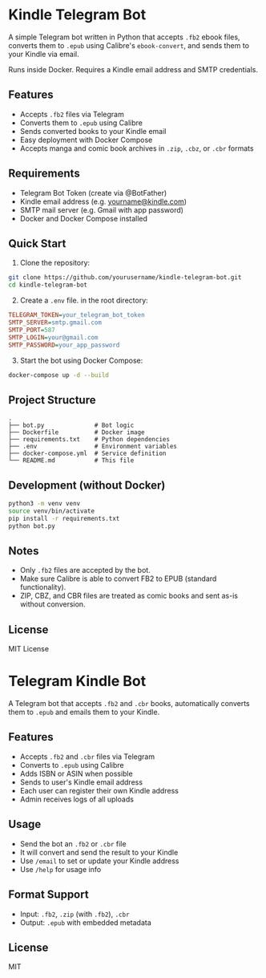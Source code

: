 # Kindle Telegram Bot

A simple Telegram bot written in Python that accepts `.fb2` ebook files, converts them to `.epub` using Calibre's `ebook-convert`, and sends them to your Kindle via email.

Runs inside Docker. Requires a Kindle email address and SMTP credentials.

## Features

- Accepts `.fb2` files via Telegram
- Converts them to `.epub` using Calibre
- Sends converted books to your Kindle email
- Easy deployment with Docker Compose
- Accepts manga and comic book archives in `.zip`, `.cbz`, or `.cbr` formats

## Requirements

- Telegram Bot Token (create via @BotFather)
- Kindle email address (e.g. yourname@kindle.com)
- SMTP mail server (e.g. Gmail with app password)
- Docker and Docker Compose installed

## Quick Start

1. Clone the repository:

```bash
git clone https://github.com/yourusername/kindle-telegram-bot.git
cd kindle-telegram-bot
```

2. Create a `.env` file.  in the root directory:

```ini
TELEGRAM_TOKEN=your_telegram_bot_token
SMTP_SERVER=smtp.gmail.com
SMTP_PORT=587
SMTP_LOGIN=your@gmail.com
SMTP_PASSWORD=your_app_password
```

3. Start the bot using Docker Compose:

```bash
docker-compose up -d --build
```

## Project Structure

```
.
├── bot.py              # Bot logic
├── Dockerfile          # Docker image
├── requirements.txt    # Python dependencies
├── .env                # Environment variables
├── docker-compose.yml  # Service definition
└── README.md           # This file
```

## Development (without Docker)

```bash
python3 -m venv venv
source venv/bin/activate
pip install -r requirements.txt
python bot.py
```

## Notes

- Only `.fb2` files are accepted by the bot.
- Make sure Calibre is able to convert FB2 to EPUB (standard functionality).
- ZIP, CBZ, and CBR files are treated as comic books and sent as-is without conversion.

## License

MIT License

# Telegram Kindle Bot

A Telegram bot that accepts `.fb2` and `.cbr` books, automatically converts them to `.epub` and emails them to your Kindle.

## Features

- Accepts `.fb2` and `.cbr` files via Telegram
- Converts to `.epub` using Calibre
- Adds ISBN or ASIN when possible
- Sends to user's Kindle email address
- Each user can register their own Kindle address
- Admin receives logs of all uploads

## Usage

- Send the bot an `.fb2` or `.cbr` file
- It will convert and send the result to your Kindle
- Use `/email` to set or update your Kindle address
- Use `/help` for usage info

## Format Support

- Input: `.fb2`, `.zip` (with `.fb2`), `.cbr`
- Output: `.epub` with embedded metadata

## License

MIT